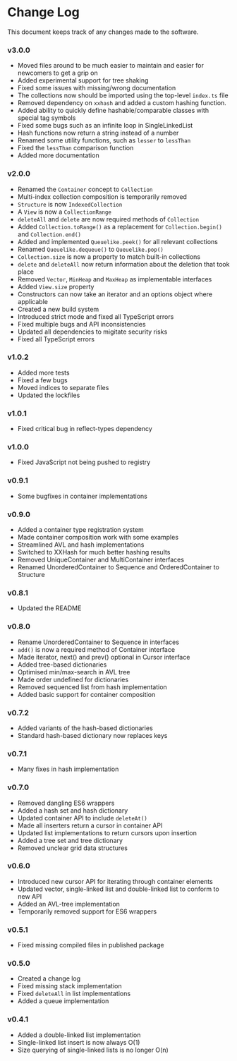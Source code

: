 Change Log
==========

This document keeps track of any changes made to the software.

### v3.0.0

 - Moved files around to be much easier to maintain and easier for newcomers to
   get a grip on
 - Added experimental support for tree shaking
 - Fixed some issues with missing/wrong documentation
 - The collections now should be imported using the top-level `index.ts` file
 - Removed dependency on `xxhash` and added a custom hashing function.
 - Added ability to quickly define hashable/comparable classes with special tag symbols
 - Fixed some bugs such as an infinite loop in SingleLinkedList
 - Hash functions now return a string instead of a number
 - Renamed some utility functions, such as `lesser` to `lessThan`
 - Fixed the `lessThan` comparison function
 - Added more documentation

### v2.0.0

 - Renamed the `Container` concept to `Collection`
 - Multi-index collection composition is temporarily removed
 - `Structure` is now `IndexedCollection`
 - A `View` is now a `CollectionRange`
 - `deleteAll` and `delete` are now required methods of `Collection`
 - Added `Collection.toRange()` as a replacement for `Collection.begin()` and `Collection.end()`
 - Added and implemented `Queuelike.peek()` for all relevant collections
 - Renamed `Queuelike.dequeue()` to `Queuelike.pop()`
 - `Collection.size` is now a property to match built-in collections
 - `delete` and `deleteAll` now return information about the deletion that took place
 - Removed `Vector`, `MinHeap` and `MaxHeap` as implementable interfaces
 - Added `View.size` property
 - Constructors can now take an iterator and an options object where applicable
 - Created a new build system
 - Introduced strict mode and fixed all TypeScript errors
 - Fixed multiple bugs and API inconsistencies
 - Updated all dependencies to migitate security risks
 - Fixed all TypeScript errors

### v1.0.2

 - Added more tests
 - Fixed a few bugs 
 - Moved indices to separate files
 - Updated the lockfiles

### v1.0.1
 
 - Fixed critical bug in reflect-types dependency

### v1.0.0

 - Fixed JavaScript not being pushed to registry

### v0.9.1

 - Some bugfixes in container implementations

### v0.9.0

 - Added a container type registration system
 - Made container composition work with some examples
 - Streamlined AVL and hash implementations
 - Switched to XXHash for much better hashing results
 - Removed UniqueContainer and MultiContainer interfaces
 - Renamed UnorderedContainer to Sequence and OrderedContainer to Structure
 
### v0.8.1


 - Updated the README

### v0.8.0

 - Rename UnorderedContainer to Sequence in interfaces
 - `add()` is now a required method of Container interface
 - Made iterator, next() and prev() optional in Cursor interface
 - Added tree-based dictionaries
 - Optimised min/max-search in AVL tree
 - Made order undefined for dictionaries
 - Removed sequenced list from hash implementation
 - Added basic support for container composition

### v0.7.2

 - Added variants of the hash-based dictionaries
 - Standard hash-based dictionary now replaces keys

### v0.7.1

 - Many fixes in hash implementation

### v0.7.0
  
 - Removed dangling ES6 wrappers
 - Added a hash set and hash dictionary 
 - Updated container API to include `deleteAt()`
 - Made all inserters return a cursor in container API
 - Updated list implementations to return cursors upon insertion
 - Added a tree set and tree dictionary
 - Removed unclear grid data structures

### v0.6.0

 - Introduced new cursor API for iterating through container elements
 - Updated vector, single-linked list and double-linked list to conform to new API
 - Added an AVL-tree implementation
 - Temporarily removed support for ES6 wrappers

### v0.5.1

 - Fixed missing compiled files in published package

### v0.5.0

 - Created a change log
 - Fixed missing stack implementation
 - Fixed `deleteAll` in list implementations
 - Added a queue implementation

### v0.4.1

 - Added a double-linked list implementation
 - Single-linked list insert is now always O(1)
 - Size querying of single-linked lists is no longer O(n)

